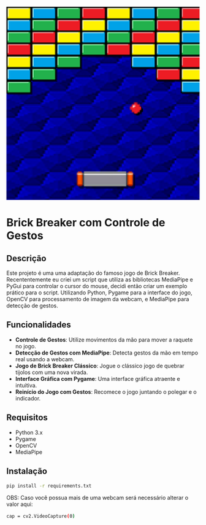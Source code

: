 ![alt text](image.png)

# Brick Breaker com Controle de Gestos

## Descrição
Este projeto é uma uma adaptação do famoso jogo de Brick Breaker. Recententemente eu criei um script que utiliza as bibliotecas MediaPipe e PyGui para controlar o cursor do mouse, decidi então criar um exemplo prático para o script. Utilizando Python, Pygame para a interface do jogo, OpenCV para processamento de imagem da webcam, e MediaPipe para detecção de gestos. 

## Funcionalidades
- **Controle de Gestos**: Utilize movimentos da mão para mover a raquete no jogo.
- **Detecção de Gestos com MediaPipe**: Detecta gestos da mão em tempo real usando a webcam.
- **Jogo de Brick Breaker Clássico**: Jogue o clássico jogo de quebrar tijolos com uma nova virada.
- **Interface Gráfica com Pygame**: Uma interface gráfica atraente e intuitiva.
- **Reinício do Jogo com Gestos**: Recomece o jogo juntando o polegar e o indicador.

## Requisitos
- Python 3.x
- Pygame
- OpenCV
- MediaPipe

## Instalação
```bash
pip install -r requirements.txt
````
OBS: Caso você possua mais de uma webcam será necessário alterar o valor aqui:

```bash
cap = cv2.VideoCapture(0)
